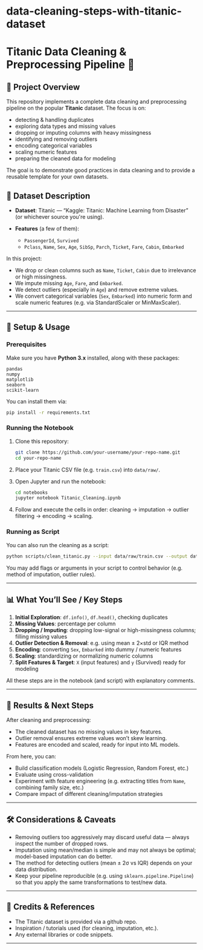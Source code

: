 # data-cleaning-steps-with-titanic-dataset


# Titanic Data Cleaning & Preprocessing Pipeline 🧹

## 🚀 Project Overview

This repository implements a complete data cleaning and preprocessing pipeline on the popular **Titanic** dataset. The focus is on:
- detecting & handling duplicates  
- exploring data types and missing values  
- dropping or imputing columns with heavy missingness  
- identifying and removing outliers  
- encoding categorical variables  
- scaling numeric features  
- preparing the cleaned data for modeling  

The goal is to demonstrate good practices in data cleaning and to provide a reusable template for your own datasets.

## 📖 Dataset Description

* **Dataset**: Titanic — “Kaggle: Titanic: Machine Learning from Disaster” (or whichever source you're using).
* **Features** (a few of them):

  * `PassengerId`, `Survived`
  * `Pclass`, `Name`, `Sex`, `Age`, `SibSp`, `Parch`, `Ticket`, `Fare`, `Cabin`, `Embarked`

In this project:

* We drop or clean columns such as `Name`, `Ticket`, `Cabin` due to irrelevance or high missingness.
* We impute missing `Age`, `Fare`, and `Embarked`.
* We detect outliers (especially in `Age`) and remove extreme values.
* We convert categorical variables (`Sex`, `Embarked`) into numeric form and scale numeric features (e.g. via StandardScaler or MinMaxScaler).

---

## 🔧 Setup & Usage

### Prerequisites

Make sure you have **Python 3.x** installed, along with these packages:

```text
pandas
numpy
matplotlib
seaborn
scikit-learn
```

You can install them via:

```bash
pip install -r requirements.txt
```

### Running the Notebook

1. Clone this repository:

   ```bash
   git clone https://github.com/your-username/your-repo-name.git
   cd your-repo-name
   ```

2. Place your Titanic CSV file (e.g. `train.csv`) into `data/raw/`.

3. Open Jupyter and run the notebook:

   ```bash
   cd notebooks
   jupyter notebook Titanic_Cleaning.ipynb
   ```

4. Follow and execute the cells in order: cleaning → imputation → outlier filtering → encoding → scaling.

### Running as Script

You can also run the cleaning as a script:

```bash
python scripts/clean_titanic.py --input data/raw/train.csv --output data/cleaned/cleaned_titanic.csv
```

You may add flags or arguments in your script to control behavior (e.g. method of imputation, outlier rules).

---

## 📊 What You’ll See / Key Steps

1. **Initial Exploration**: `df.info()`, `df.head()`, checking duplicates
2. **Missing Values**: percentage per column
3. **Dropping / Imputing**: dropping low-signal or high-missingness columns; filling missing values
4. **Outlier Detection & Removal**: e.g. using mean ± 2×std or IQR method
5. **Encoding**: converting `Sex`, `Embarked` into dummy / numeric features
6. **Scaling**: standardizing or normalizing numeric columns
7. **Split Features & Target**: `X` (input features) and `y` (Survived) ready for modeling

All these steps are in the notebook (and script) with explanatory comments.

---

## 🧪 Results & Next Steps

After cleaning and preprocessing:

* The cleaned dataset has no missing values in key features.
* Outlier removal ensures extreme values won’t skew learning.
* Features are encoded and scaled, ready for input into ML models.

From here, you can:

* Build classification models (Logistic Regression, Random Forest, etc.)
* Evaluate using cross-validation
* Experiment with feature engineering (e.g. extracting titles from `Name`, combining family size, etc.)
* Compare impact of different cleaning/imputation strategies

---

## 🛠️ Considerations & Caveats

* Removing outliers too aggressively may discard useful data — always inspect the number of dropped rows.
* Imputation using mean/median is simple and may not always be optimal; model-based imputation can do better.
* The method for detecting outliers (mean ± 2σ vs IQR) depends on your data distribution.
* Keep your pipeline reproducible (e.g. using `sklearn.pipeline.Pipeline`) so that you apply the same transformations to test/new data.

---

## 🧾 Credits & References

* The Titanic dataset is provided via a github repo.
* Inspiration / tutorials used (for cleaning, imputation, etc.).
* Any external libraries or code snippets.

---

